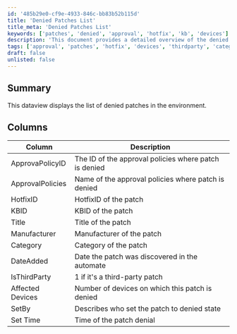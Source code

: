 ```yaml
---
id: '485b29e0-cf9e-4933-846c-bb83b52b115d'
title: 'Denied Patches List'
title_meta: 'Denied Patches List'
keywords: ['patches', 'denied', 'approval', 'hotfix', 'kb', 'devices']
description: 'This document provides a detailed overview of the denied patches within the environment, including relevant approval policies, hotfix IDs, and affected devices.'
tags: ['approval', 'patches', 'hotfix', 'devices', 'thirdparty', 'category']
draft: false
unlisted: false
---
```

## Summary

This dataview displays the list of denied patches in the environment.

## Columns

| Column            | Description                                                        |
|-------------------|--------------------------------------------------------------------|
| ApprovaPolicyID   | The ID of the approval policies where patch is denied              |
| ApprovalPolicies   | Name of the approval policies where patch is denied                |
| HotfixID          | HotfixID of the patch                                             |
| KBID              | KBID of the patch                                                |
| Title             | Title of the patch                                               |
| Manufacturer      | Manufacturer of the patch                                        |
| Category          | Category of the patch                                            |
| DateAdded         | Date the patch was discovered in the automate                    |
| IsThirdParty      | 1 if it's a third-party patch                                    |
| Affected Devices   | Number of devices on which this patch is denied                  |
| SetBy             | Describes who set the patch to denied state                      |
| Set Time          | Time of the patch denial                                         |






